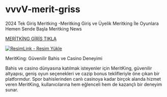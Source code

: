 # vvvV-merit-griss
2024 Tek Giriş Meritking -Meritking Giriş ve Üyelik
Meritking İle Oyunlara Hemen Sende Başla Meritking News

<a  href="https://meritking1600.com/auth/register?l_id=8316&a_id=20393" >MERİTKİNG GİRİŞ TIKLA</a>

<a href="https://meritking1600.com/auth/register?l_id=8316&a_id=20393" title="ResimLink - Resim Yükle" rel="nofollow"><img src="https://i.hizliresim.com/mt023fa.png" title="ResimLink - Resim Yükle" alt="ResimLink - Resim Yükle" data-canonical-src="https://i.hizliresim.com/mt023fa.png" style="max-width: 100%;"></a>


MeritKing: Güvenilir Bahis ve Casino Deneyimi

Bahis ve casino dünyasına katılmak isteyenler için MeritKing, güvenilir altyapısı, geniş oyun seçenekleri ve cazip bonus teklifleriyle öne çıkan bir platformdur. Spor bahislerinden canlı casinoya kadar birçok alanda hizmet veren MeritKing, kullanıcılarına hem eğlenceli hem de kazançlı bir deneyim sunar.
